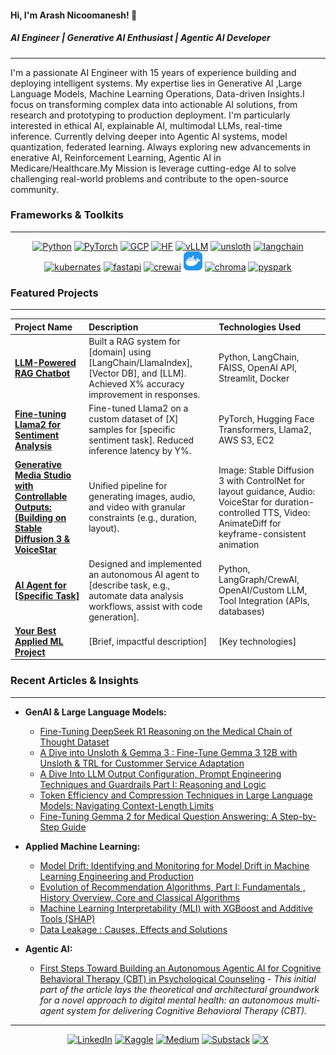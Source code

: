 #### **Hi, I'm Arash Nicoomanesh!** 👋
##### AI Engineer | Generative AI Enthusiast | Agentic AI Developer
--- 
I'm a passionate AI Engineer with 15 years of experience building and deploying intelligent systems. My expertise lies in Generative AI ,Large Language Models, Machine Learning Operations, Data-driven Insights.I focus on transforming complex data into actionable AI solutions, from research and prototyping to production deployment. I'm particularly interested in ethical AI, explainable AI, multimodal LLMs, real-time inference.
Currently delving deeper into Agentic AI systems, model quantization, federated learning. Always exploring new advancements in enerative AI, Reinforcement Learning, Agentic AI in Medicare/Healthcare.My Mission is leverage cutting-edge AI to solve challenging real-world problems and contribute to the open-source community.

### Frameworks & Toolkits 
---
<p align="center">
  <a href="https://www.python.org" target="_blank"><img src="https://skillicons.dev/icons?i=python" alt="Python" width="30" height="30"/></a>
  <a href="https://pytorch.org" target="_blank"><img src="https://skillicons.dev/icons?i=pytorch" alt="PyTorch" width="30" height="30"/></a>
  <a href="https://cloud.google.com/" target="_blank"><img src="https://skillicons.dev/icons?i=gcp" alt="GCP" width="30" height="30"/></a>
  <a href="https://huggingface.co/" target="_blank"><img src="https://huggingface.co/front/assets/huggingface_logo-noborder.svg" alt="HF" width="30" height="30"/></a>
  <a href="https://docs.vllm.ai/en/latest/" target="_blank"><img src="https://docs.vllm.ai/en/latest/assets/logos/vllm-logo-only-light.ico" alt="vLLM" width="30" height="30"/></a>
  <a href="https://unsloth.ai/" target="_blank"><img src="https://encrypted-tbn0.gstatic.com/images?q=tbn:ANd9GcSsVty8uZrxXePsaxjCCBA4efhzx0xeoUqJx0HfAgSc8_IViauTsDBbnxH52nIw7Lh8_pY&usqp=CAU" alt="unsloth" width="30" height="30"/></a>
   <a href="https://www.langchain.com/" target="_blank"><img src="https://registry.npmmirror.com/@lobehub/icons-static-png/latest/files/dark/langgraph.png" alt="langchain" width="30" height="30"/></a>
   <a href="https://kubernetes.io/" target="_blank"><img src="https://go-skill-icons.vercel.app/api/icons?i=kubernetes" alt="kubernates" width="30" height="30"/></a>
   <a href="https://fastapi.tiangolo.com/" target="_blank"><img src="https://go-skill-icons.vercel.app/api/icons?i=fastapi" alt="fastapi" width="30" height="30"/></a>
   <a href="https://www.crewai.com/" target="_blank"><img src="https://go-skill-icons.vercel.app/api/icons?i=crewai" alt="crewai" width="30" height="30"/></a>
   <a href="https://www.tensorflow.org" target="_blank"><img src="https://raw.githubusercontent.com/tandpfun/skill-icons/65dea6c4eaca7da319e552c09f4cf5a9a8dab2c8/icons/Docker.svg" alt="TensorFlow" width="30" height="30"/></a>
   <a href="https://www.trychroma.com/home" target="_blank"><img src="https://www.trychroma.com/img/favicon.ico" alt="chroma" width="30" height="30"/></a>
   <a href="https://spark.apache.org/docs/latest/api/python/index.html#:~:text=PySpark%20is%20the%20Python%20API,for%20interactively%20analyzing%20your%20data." target="_blank"><img src="https://encrypted-tbn0.gstatic.com/images?q=tbn:ANd9GcSVrgjZGB5S8deDgABhQWlGaM70dPrc2FbEmH1CEFlMaMMOO3BsBPYOrEeJPCAHzeO-bhY&usqp=CAU" alt="pyspark" width="30" height="30"/></a>

  
</p>

### Featured Projects
---
| Project Name                                      | Description                                                                                                                                           | Technologies Used                                                                     |
| :------------------------------------------------ | :---------------------------------------------------------------------------------------------------------------------------------------------------- | :------------------------------------------------------------------------------------ |
| **[LLM-Powered RAG Chatbot](https://github.com/YourUsername/llm-rag-chatbot-project)** | Built a RAG system for [domain] using [LangChain/LlamaIndex], [Vector DB], and [LLM]. Achieved X% accuracy improvement in responses. | Python, LangChain, FAISS, OpenAI API, Streamlit, Docker                               |
| **[Fine-tuning Llama2 for Sentiment Analysis](https://github.com/YourUsername/llama2-sentiment-finetuning)** | Fine-tuned Llama2 on a custom dataset of [X] samples for [specific sentiment task]. Reduced inference latency by Y%.             | PyTorch, Hugging Face Transformers, Llama2, AWS S3, EC2                               |
| **[Generative Media Studio with Controllable Outputs:(Building on Stable Diffusion 3 & VoiceStar ](https://github.com/YourUsername/predictive-maintenance-iot)** | Unified pipeline for generating images, audio, and video with granular constraints (e.g., duration, layout). | Image: Stable Diffusion 3 with ControlNet for layout guidance, Audio: VoiceStar for duration-controlled TTS, Video: AnimateDiff for keyframe-consistent animation             |
| **[AI Agent for [Specific Task]](https://github.com/YourUsername/ai-agent-project)** | Designed and implemented an autonomous AI agent to [describe task, e.g., automate data analysis workflows, assist with code generation].    | Python, LangGraph/CrewAI, OpenAI/Custom LLM, Tool Integration (APIs, databases)        |
| **[Your Best Applied ML Project](https://github.com/YourUsername/your-applied-ml-project)** | [Brief, impactful description]                                                                                                   | [Key technologies]                                                                    |



### Recent Articles & Insights 
---
* **GenAI & Large Language Models:**
    * [Fine-Tuning DeepSeek R1 Reasoning on the Medical Chain of Thought Dataset](https://medium.com/@anicomanesh/fine-tuning-deepseek-r1-reasoning-on-the-medical-chain-of-thought-dataset-922407121cc2) 
    * [A Dive into Unsloth & Gemma 3 : Fine-Tune Gemma 3 12B with Unsloth & TRL for Custommer Service Adaptation](https://medium.com/@anicomanesh/a-dive-into-unsloth-gemma-3-fine-tune-gemma-3-12b-with-unsloth-trl-for-custommer-service-53e93692d4d6) 
    * [A Dive Into LLM Output Configuration, Prompt Engineering Techniques and Guardrails Part I: Reasoning and Logic](https://medium.com/@anicomanesh/a-dive-into-advanced-prompt-engineering-techniques-for-llms-part-i-23c7b8459d51)
    * [Token Efficiency and Compression Techniques in Large Language Models: Navigating Context-Length Limits](https://medium.com/@anicomanesh/token-efficiency-and-compression-techniques-in-large-language-models-navigating-context-length-05a61283412b) 
    * [Fine-Tuning Gemma 2 for Medical Question Answering: A Step-by-Step Guide](https://medium.com/@anicomanesh/fine-tuning-gemma-2-for-medical-question-answering-a-step-by-step-guide-1c6c4ec4c107) 
    
* **Applied Machine Learning:**
    * [Model Drift: Identifying and Monitoring for Model Drift in Machine Learning Engineering and Production](https://anicomanesh.substack.com/p/model-drift-identifying-and-monitoring) 
    * [Evolution of Recommendation Algorithms, Part I: Fundamentals , History Overview, Core and Classical Algorithms](https://medium.com/@anicomanesh/evolution-of-recommendation-algorithms-part-i-fundamentals-and-classical-recommendation-bb1c0bce78a9)
    * [Machine Learning Interpretability (MLI) with XGBoost and Additive Tools (SHAP)](https://medium.com/@anicomanesh/interpretable-machine-learning-iml-with-xgboost-and-additive-tools-42258fb1f14)  
    * [Data Leakage : Causes, Effects and Solutions](https://medium.com/@anicomanesh/data-leakage-causes-effects-and-solutions-6cc44a149e1c) 
* **Agentic AI:**
    * [First Steps Toward Building an Autonomous Agentic AI for Cognitive Behavioral Therapy (CBT) in Psychological Counseling](https://anicomanesh.substack.com/p/first-steps-toward-building-an-autonomous) - *This initial part of the article lays the theoretical and architectural groundwork for a novel approach to digital mental health: an autonomous multi-agent system for delivering Cognitive Behavioral Therapy (CBT).*


---

<div align="center">

[![LinkedIn](https://img.shields.io/badge/-LinkedIn-0A66C2?style=for-the-badge&logo=linkedin&logoColor=black&labelColor=000000)](https://linkedin.com/in/arashnicoomanesh)
[![Kaggle](https://img.shields.io/badge/-Kaggle-20BEFF?style=for-the-badge&logo=kaggle&logoColor=white&labelColor=000000)](https://kaggle.com/arashnic)
[![Medium](https://img.shields.io/badge/-Medium-000000?style=for-the-badge&logo=medium&logoColor=white&labelColor=000000)](https://medium.com/@anicomanesh)
[![Substack](https://img.shields.io/badge/-Substack-000000?style=for-the-badge&logo=substack&logoColor=white&labelColor=FF7731)](https://anicomanesh.substack.com)
[![X](https://img.shields.io/badge/-X-FF0000?style=for-the-badge&logo=x&logoColor=white&labelColor=000000)](https://x.com/ANicoomanesh)

</div>

